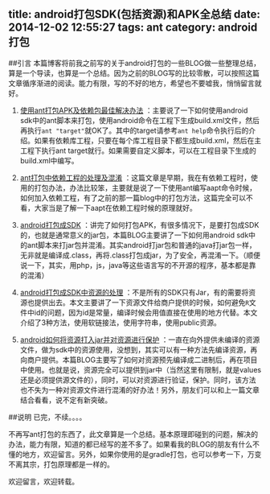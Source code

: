 title: android打包SDK(包括资源)和APK全总结
date: 2014-12-02 12:55:27
tags: ant
category: android打包
---
##引言
本篇博客将前我之前写的关于android打包的一些BLOG做一些整理总结，算是一个导读，也算是一个总结。因为之前的BLOG写的比较零散，可以按照这篇文章循序渐进的阅读。能力有限，写的不好的地方，希望也不要嘘我，悄悄留言就好。

<!-- more -->

1. [使用ant打包APK及依赖包最佳解决办法](/2014/10/13/ant-apk-with-lib/ "使用ant打包APK及依赖包最佳解决办法") ：主要说了一下如何使用android sdk中的ant脚本来打包，使用android命令在工程下生成build.xml文件，然后再执行`ant "target"`就OK了。其中的target请参考`ant help`命令执行后的介绍。如果有依赖库工程，只要在每个库工程目录下都生成build.xml，然后在主工程下执行ant target就行。如果需要自定义脚本，可以在工程目录下生成的build.xml中编写。


2. [ant打包中依赖工程的处理及混淆](/2014/03/04/ant-src-lib-proguard/ "ant打包中依赖工程的处理及混淆") ：这篇文章是早期，我在有依赖工程时，使用的打包办法，办法比较笨，主要就是说了一下使用ant编写aapt命令时候，如何加入依赖工程，有了之前的那一篇blog中的打包方法，这篇完全可以不看，大家当是了解一下aapt在依赖工程时候的原理就好。

3. [android打包成SDK](/2014/12/02/android-ant-sdk/ "android打包成SDK") ：讲完了如何打包APK，有很多情况下，是要打包成SDK的，也就是通常意义的jar包，本篇BLOG主要讲了一下如何用android sdk中的ant脚本来打jar包并混淆。其实android打jar包和普通的java打jar包一样，无非就是编译成.class，再将.class打包成jar，为了安全，再混淆一下。（顺便说一下，其实，用php，js，java等这些语言写的不开源的程序，基本都是靠的混淆）

4. [android打包成SDK中资源的处理](/2014/02/28/android-lib-res/ "android打包成SDK中资源的处理") ：不是所有的SDK只有Jar，有的需要将资源也提供出去。本文主要讲了一下资源文件给商户提供的时候，如何避免`R`文件中id的问题，因为id是常量，编译时候会用值直接在使用的地方代替。本文介绍了3种方法，使用软链接法，使用字符串，使用public资源。

5. [android如何将资源打入jar并对资源进行保护](/2014/10/28/res-safty-in-sdk/ "android如何将资源打入jar并对资源进行保护") ：一直在向外提供未编译的资源文件，做为sdk中的资源使用，没想到，其实可以有一种方法先编译资源，再向商户提供。本篇BLOG主要写了如何对资源预先编译成二进制后，再在项目中使用。也就是说，资源完全可以提供到jar中（当然这里有限制，就是values还是必须提供源文件的），同时，可以对资源进行验证，保护。同时，该方法也不失为一种对资源文件进行混淆的好办法！另外，朋友们可以和上一篇文章结合看看，说不定有新突破。

##说明
已完，不续。。。。

不再写ant打包的东西了，此文章算是一个总结。基本原理即碰到的问题，解决的办法，能力有限，知道的都已经写的差不多了。如果看我的BLOG的朋友有什么不懂的地方，欢迎留言。另外，如果你使用的是gradle打包，也可以参考一下，万变不离其宗，打包原理都是一样的。

欢迎留言，欢迎转载。